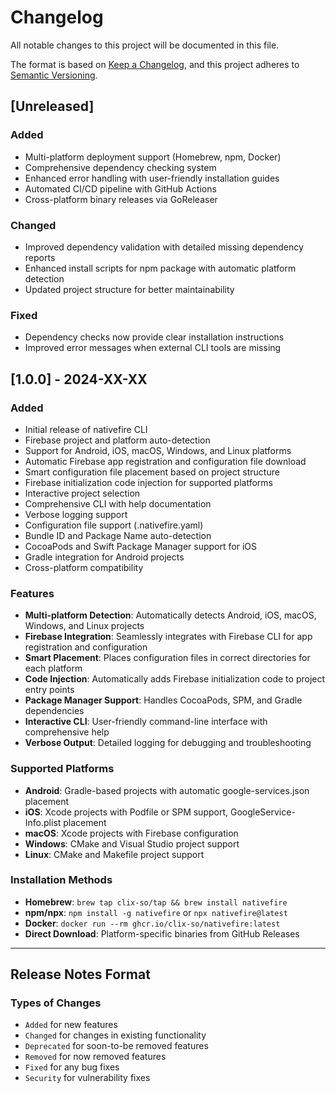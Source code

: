 # Changelog

All notable changes to this project will be documented in this file.

The format is based on [Keep a Changelog](https://keepachangelog.com/en/1.0.0/),
and this project adheres to [Semantic Versioning](https://semver.org/spec/v2.0.0.html).

## [Unreleased]

### Added
- Multi-platform deployment support (Homebrew, npm, Docker)
- Comprehensive dependency checking system
- Enhanced error handling with user-friendly installation guides
- Automated CI/CD pipeline with GitHub Actions
- Cross-platform binary releases via GoReleaser

### Changed
- Improved dependency validation with detailed missing dependency reports
- Enhanced install scripts for npm package with automatic platform detection
- Updated project structure for better maintainability

### Fixed
- Dependency checks now provide clear installation instructions
- Improved error messages when external CLI tools are missing

## [1.0.0] - 2024-XX-XX

### Added
- Initial release of nativefire CLI
- Firebase project and platform auto-detection
- Support for Android, iOS, macOS, Windows, and Linux platforms
- Automatic Firebase app registration and configuration file download
- Smart configuration file placement based on project structure
- Firebase initialization code injection for supported platforms
- Interactive project selection
- Comprehensive CLI with help documentation
- Verbose logging support
- Configuration file support (.nativefire.yaml)
- Bundle ID and Package Name auto-detection
- CocoaPods and Swift Package Manager support for iOS
- Gradle integration for Android projects
- Cross-platform compatibility

### Features
- **Multi-platform Detection**: Automatically detects Android, iOS, macOS, Windows, and Linux projects
- **Firebase Integration**: Seamlessly integrates with Firebase CLI for app registration and configuration
- **Smart Placement**: Places configuration files in correct directories for each platform
- **Code Injection**: Automatically adds Firebase initialization code to project entry points
- **Package Manager Support**: Handles CocoaPods, SPM, and Gradle dependencies
- **Interactive CLI**: User-friendly command-line interface with comprehensive help
- **Verbose Output**: Detailed logging for debugging and troubleshooting

### Supported Platforms
- **Android**: Gradle-based projects with automatic google-services.json placement
- **iOS**: Xcode projects with Podfile or SPM support, GoogleService-Info.plist placement
- **macOS**: Xcode projects with Firebase configuration
- **Windows**: CMake and Visual Studio project support
- **Linux**: CMake and Makefile project support

### Installation Methods
- **Homebrew**: `brew tap clix-so/tap && brew install nativefire`
- **npm/npx**: `npm install -g nativefire` or `npx nativefire@latest`
- **Docker**: `docker run --rm ghcr.io/clix-so/nativefire:latest`
- **Direct Download**: Platform-specific binaries from GitHub Releases

---

## Release Notes Format

### Types of Changes
- `Added` for new features
- `Changed` for changes in existing functionality
- `Deprecated` for soon-to-be removed features
- `Removed` for now removed features
- `Fixed` for any bug fixes
- `Security` for vulnerability fixes